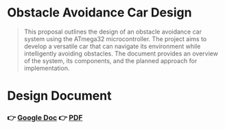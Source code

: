 # Obstacle Avoidance Car Design 
> This proposal outlines the design of an obstacle avoidance car system using the ATmega32 microcontroller. The project aims to develop a versatile car that can navigate its environment while intelligently avoiding obstacles. The document provides an overview of the system, its components, and the planned approach for implementation.

# Design Document
### 👉 [Google Doc](https://docs.google.com/document/d/1kwcloVrSpHKAel0oKJezC8gOq-6Oevdyn4Iag23L84M/edit?usp=sharing) 👉 [PDF](Obstacle%20Avoidance%20Robot%20V1.0%20Design.pdf) 